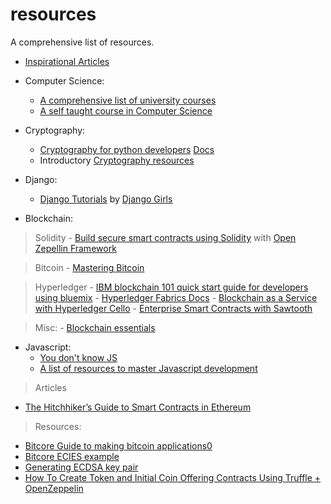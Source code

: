 # resources
A comprehensive list of resources.

- [Inspirational Articles](./inspirational-articles)


- Computer Science:
	- [A comprehensive list of university courses](https://github.com/belavadi/awesome-courses)
	- [A self taught course in Computer Science](https://github.com/belavadi/computer-science)

- Cryptography:
	- [Cryptography for python developers](https://github.com/belavadi/cryptography)
		[Docs](https://cryptography.io/en/latest/)
	- Introductory [Cryptography resources](https://github.com/prahaladbelavadi/cryptography-resources)

- Django:
	- [Django Tutorials](https://tutorial.djangogirls.org/) by [Django Girls](https://djangogirls.org/)

- Blockchain:

> Solidity
	- [Build secure smart contracts using Solidity](https://github.com/belavadi/zeppelin-solidity) with [Open Zepellin Framework](https://openzeppelin.org/)

> Bitcoin
	- [Mastering Bitcoin](https://github.com/belavadi/bitcoinbook)

> Hyperledger
	- [IBM blockchain 101 quick start guide for developers using bluemix](https://www.ibm.com/developerworks/cloud/library/cl-ibm-blockchain-101-quick-start-guide-for-developers-bluemix-trs/index.html)
	- [Hyperledger Fabrics Docs](http://hyperledger-fabric.readthedocs.io/en/latest/)
	- [Blockchain as a Service with Hyperledger Cello](https://github.com/hyperledger/cello)
	- [Enterprise Smart Contracts with Sawtooth](http://intelledger.github.io/)
	
> Misc:
	- [Blockchain essentials](https://developer.ibm.com/courses/all/blockchain-essentials/)
- Javascript:
	- [You don't know JS](https://github.com/belavadi/You-Dont-Know-JS)
	- [A list of resources to master Javascript development](https://github.com/belavadi/javascript-path)
	
	
> Articles
- [The Hitchhiker’s Guide to Smart Contracts in Ethereum](https://blog.zeppelin.solutions/the-hitchhikers-guide-to-smart-contracts-in-ethereum-848f08001f05)

> Resources:
- [Bitcore Guide to making bitcoin applications0 ](https://bitcore.io/guides/service-development/)
- [Bitcore ECIES example](https://bitcore.io/api/ecies/)
- [Generating ECDSA key pair](https://21.co/learn/21-lib-crypto/#generate-an-ecdsa-key-pair)
- [How To Create Token and Initial Coin Offering Contracts Using Truffle + OpenZeppelin](https://blog.zeppelin.solutions/how-to-create-token-and-initial-coin-offering-contracts-using-truffle-openzeppelin-1b7a5dae99b6)
